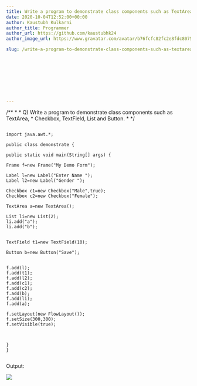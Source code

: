 ```yaml
---
title: Write a program to demonstrate class components such as TextArea, Checkbox, TextField, List and Button.
date: 2020-10-04T12:52:00+00:00
author: Kaustubh Kulkarni
author_title: Programmer
author_url: https://github.com/kaustubhk24
author_image_url: https://www.gravatar.com/avatar/b76fcfc82fc2e8fdc8075636f1735f61?s=200

slug: /write-a-program-to-demonstrate-class-components-such-as-textarea-checkbox-textfield-list-and-button/









---
```

/*\* \* \* Q) Write a program to demonstrate class components such as TextArea, \* Checkbox, TextField, List and Button. \* \*/ 


```
  
import java.awt.*;  
  
public class demonstrate {  
  
public static void main(String[] args) {  
  
Frame f=new Frame("My Demo Form");   
  
Label l=new Label("Enter Name ");  
Label l2=new Label("Gender ");  
  
Checkbox c1=new Checkbox("Male",true);  
Checkbox c2=new Checkbox("Female");  
  
TextArea a=new TextArea();  
  
List li=new List(2);  
li.add("a");  
li.add("b");  
  
  
TextField t1=new TextField(10);  
  
Button b=new Button("Save");  
  
  
f.add(l);  
f.add(t1);  
f.add(l2);  
f.add(c1);  
f.add(c2);  
f.add(b);  
f.add(li);  
f.add(a);  
  
f.setLayout(new FlowLayout());  
f.setSize(300,300);  
f.setVisible(true);  
  
  
  
}  
}  
  

```


Output: 


[![](http://blog.kaustubh.codes/imgs/wp-content/uploads/2020/10/l-300x169.png)](http://blog.kaustubh.codes/imgs/wp-content/uploads/2020/10/l.png)

